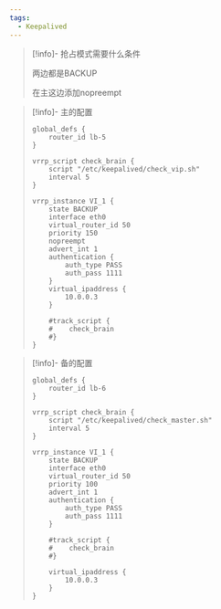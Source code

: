 ```yaml
---
tags:
  - Keepalived
---
```



> [!info]- 抢占模式需要什么条件
> 
> 
> 两边都是BACKUP
> 
> 在主这边添加nopreempt

> [!info]- 主的配置
> 
> 
> ```shell
> global_defs {
>     router_id lb-5
> }
> 
> vrrp_script check_brain {
>     script "/etc/keepalived/check_vip.sh"
>     interval 5
> }
> 
> vrrp_instance VI_1 {
>     state BACKUP
>     interface eth0
>     virtual_router_id 50
>     priority 150
>     nopreempt
>     advert_int 1
>     authentication {
>         auth_type PASS
>         auth_pass 1111
>     }
>     virtual_ipaddress {
>         10.0.0.3
>     }
> 
>     #track_script {
>     #    check_brain
>     #}
> }
> ```
> 

> [!info]- 备的配置
> 
> 
> ```plain
> global_defs {
>     router_id lb-6
> }
> 
> vrrp_script check_brain {
>     script "/etc/keepalived/check_master.sh"
>     interval 5
> }
> 
> vrrp_instance VI_1 {
>     state BACKUP 
>     interface eth0
>     virtual_router_id 50
>     priority 100
>     advert_int 1
>     authentication {
>         auth_type PASS
>         auth_pass 1111
>     }
> 
>     #track_script {
>     #    check_brain
>     #}
> 
>     virtual_ipaddress {
>         10.0.0.3
>     }
> }
> ```
> 